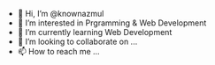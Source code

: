- 👋 Hi, I’m @knownazmul
- 👀 I’m interested in Prgramming & Web Development
- 🌱 I’m currently learning Web Development
- 💞️ I’m looking to collaborate on ...
- 📫 How to reach me ...

<!---
knownazmul/knownazmul is a ✨ special ✨ repository because its `README.md` (this file) appears on your GitHub profile.
You can click the Preview link to take a look at your changes.
--->
